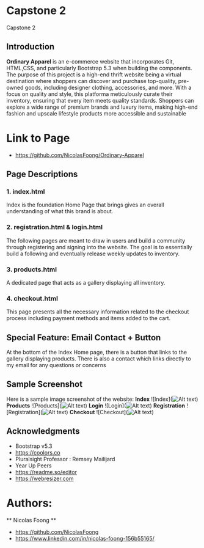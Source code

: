 # Capstone 2
 Capstone 2 

## Introduction
**Ordinary Apparel** is an e-commerce website that incorporates Git, HTML,CSS, and particularly Bootstrap 5.3 when building the components. The purpose of this project is a high-end thrift website being a virtual destination where shoppers can discover and purchase top-quality, pre-owned goods, including designer clothing, accessories, and more. With a focus on quality and style, this platforma meticulously curate their inventory, ensuring that every item meets quality standards. Shoppers can explore a wide range of premium brands and luxury items, making high-end fashion and upscale lifestyle products more accessible and sustainable

# Link to Page
- https://github.com/NicolasFoong/Ordinary-Apparel

## Page Descriptions
### 1. index.html 
Index is the foundation Home Page that brings gives an overall understanding of what this brand is about. 

### 2. registration.html & login.html 
The following pages are meant to draw in users and build a community through registering and signing into the website. The goal is to essentially build a following and eventually release weekly updates to inventory.

### 3. products.html 
A dedicated page that acts as a gallery displaying all inventory.

### 4. checkout.html 
This page presents all the necessary information related to the checkout process including payment methods and items added to the cart.

## Special Feature: Email Contact + Button
At the bottom of the Index Home page, there is a button that links to the gallery displaying products. There is also a contact which links directly to my email for any questions or concerns

## Sample Screenshot
Here is a sample image screenshot of the website:
**Index**
![Index](![Alt text](<Images/previewimage/index.png>))
**Products**
![Products](![Alt text](<Images/previewimage/products.png>))
**Login**
![Login](![Alt text](<Images/previewimage/login.png>))
**Registration**
![Registration](![Alt text](<Images/previewimage/registration.png>))
**Checkout**
![Checkout](![Alt text](<Images/previewimage/checkout.png>))

## Acknowledgments

* Bootstrap v5.3
* https://coolors.co
* Pluralsight Professor : Remsey Mailijard
* Year Up Peers
* https://readme.so/editor
* https://webresizer.com

# Authors: 
  ** Nicolas Foong **

* https://github.com/NicolasFoong
* https://www.linkedin.com/in/nicolas-foong-156b55165/